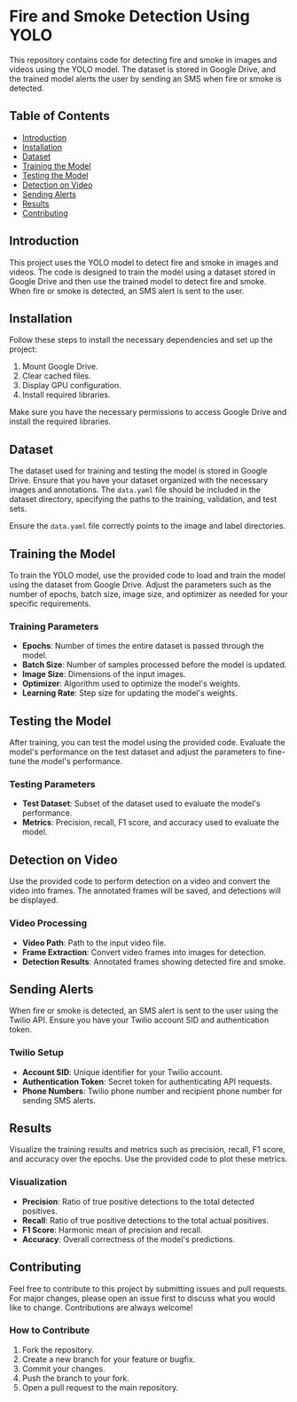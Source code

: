 # Fire and Smoke Detection Using YOLO

This repository contains code for detecting fire and smoke in images and videos using the YOLO model. The dataset is stored in Google Drive, and the trained model alerts the user by sending an SMS when fire or smoke is detected.

## Table of Contents
- [Introduction](#introduction)
- [Installation](#installation)
- [Dataset](#dataset)
- [Training the Model](#training-the-model)
- [Testing the Model](#testing-the-model)
- [Detection on Video](#detection-on-video)
- [Sending Alerts](#sending-alerts)
- [Results](#results)
- [Contributing](#contributing)

## Introduction
This project uses the YOLO model to detect fire and smoke in images and videos. The code is designed to train the model using a dataset stored in Google Drive and then use the trained model to detect fire and smoke. When fire or smoke is detected, an SMS alert is sent to the user.

## Installation
Follow these steps to install the necessary dependencies and set up the project:

1. Mount Google Drive.
2. Clear cached files.
3. Display GPU configuration.
4. Install required libraries.

Make sure you have the necessary permissions to access Google Drive and install the required libraries.

## Dataset
The dataset used for training and testing the model is stored in Google Drive. Ensure that you have your dataset organized with the necessary images and annotations. The `data.yaml` file should be included in the dataset directory, specifying the paths to the training, validation, and test sets.

Ensure the `data.yaml` file correctly points to the image and label directories.

## Training the Model
To train the YOLO model, use the provided code to load and train the model using the dataset from Google Drive. Adjust the parameters such as the number of epochs, batch size, image size, and optimizer as needed for your specific requirements.

### Training Parameters
- **Epochs**: Number of times the entire dataset is passed through the model.
- **Batch Size**: Number of samples processed before the model is updated.
- **Image Size**: Dimensions of the input images.
- **Optimizer**: Algorithm used to optimize the model's weights.
- **Learning Rate**: Step size for updating the model's weights.

## Testing the Model
After training, you can test the model using the provided code. Evaluate the model's performance on the test dataset and adjust the parameters to fine-tune the model's performance.

### Testing Parameters
- **Test Dataset**: Subset of the dataset used to evaluate the model's performance.
- **Metrics**: Precision, recall, F1 score, and accuracy used to evaluate the model.

## Detection on Video
Use the provided code to perform detection on a video and convert the video into frames. The annotated frames will be saved, and detections will be displayed.

### Video Processing
- **Video Path**: Path to the input video file.
- **Frame Extraction**: Convert video frames into images for detection.
- **Detection Results**: Annotated frames showing detected fire and smoke.

## Sending Alerts
When fire or smoke is detected, an SMS alert is sent to the user using the Twilio API. Ensure you have your Twilio account SID and authentication token.

### Twilio Setup
- **Account SID**: Unique identifier for your Twilio account.
- **Authentication Token**: Secret token for authenticating API requests.
- **Phone Numbers**: Twilio phone number and recipient phone number for sending SMS alerts.

## Results
Visualize the training results and metrics such as precision, recall, F1 score, and accuracy over the epochs. Use the provided code to plot these metrics.

### Visualization
- **Precision**: Ratio of true positive detections to the total detected positives.
- **Recall**: Ratio of true positive detections to the total actual positives.
- **F1 Score**: Harmonic mean of precision and recall.
- **Accuracy**: Overall correctness of the model's predictions.

## Contributing
Feel free to contribute to this project by submitting issues and pull requests. For major changes, please open an issue first to discuss what you would like to change. Contributions are always welcome!

### How to Contribute
1. Fork the repository.
2. Create a new branch for your feature or bugfix.
3. Commit your changes.
4. Push the branch to your fork.
5. Open a pull request to the main repository.
